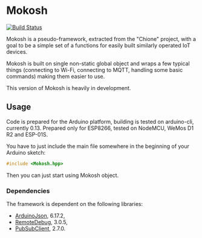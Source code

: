 # Mokosh

[![Build Status](https://dev.azure.com/ktos/Mokosh/_apis/build/status/Mokosh%20Tag?branchName=master)](https://dev.azure.com/ktos/Mokosh/_build/latest?definitionId=12&branchName=master)

Mokosh is a pseudo-framework, extracted from the "Chione" project, with a goal
to be a simple set of a functions for easily built similarly operated IoT
devices.

Mokosh is built on single non-static global object and wraps a few typical
things (connecting to Wi-Fi, connecting to MQTT, handling some basic commands)
making them easier to use.

This version of Mokosh is heavily in development.

## Usage

Code is prepared for the Arduino platform, building is tested on arduino-cli,
currently 0.13. Prepared only for ESP8266, tested on NodeMCU, WeMos D1 R2 and
ESP-01S.

You have to just include the main file somewhere in the beginning of your
Arduino sketch:

```cpp
#include <Mokosh.hpp>
```

Then you can just start using Mokosh object.

### Dependencies
The framework is dependent on the following libraries:

* [ArduinoJson](https://github.com/bblanchon/ArduinoJson), 6.17.2,
* [RemoteDebug](https://github.com/JoaoLopesF/RemoteDebug), 3.0.5,
* [PubSubClient](https://github.com/knolleary/pubsubclient), 2.7.0.
